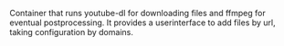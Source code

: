 Container that runs youtube-dl for downloading files and ffmpeg for eventual postprocessing.
It provides a userinterface to add files by url, taking configuration by domains.